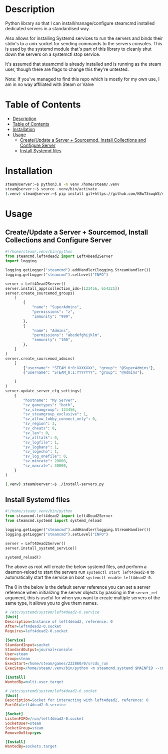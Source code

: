 # Description
Python library so that I can install/manage/configure steamcmd installed dedicated
servers in a standardised way.

Also allows for installing Systemd services to run the servers and binds their
stdin's to a unix socket for sending commands to the servers consoles. This is
used by the systemd module that's part of this library to cleanly shut down the
servers on a systemctl stop service.

It's assumed that steamcmd is already installed and is running as the steam user,
though there are flags to change this they're untested.

Note: If you've managed to find this repo which is mostly for my own use, I am in 
no way affiliated with Steam or Valve

# Table of Contents
- [Description](#description)
- [Table of Contents](#table-of-contents)
- [Installation](#installation)
- [Usage](#usage)
  - [Create/Update a Server + Sourcemod, Install Collections and Configure Server](#createupdate-a-server--sourcemod-install-collections-and-configure-server)
  - [Install Systemd files](#install-systemd-files)

# Installation

```sh
steam@server:~$ python3.8 -m venv /home/steam/.venv
steam@server:~$ source .venv/bin/activate
(.venv) steam@server:~$ pip install git+https://github.com/KBwT3swqW3/steamcmd.git
```

# Usage

## Create/Update a Server + Sourcemod, Install Collections and Configure Server

```py
#!/home/steam/.venv/bin/python
from steamcmd.left4dead2 import Left4Dead2Server
import logging

logging.getLogger("steamcmd").addHandler(logging.StreamHandler())
logging.getLogger("steamcmd").setLevel("INFO")

server = Left4Dead2Server()
server.install_app(collection_ids=[123456, 654321])
server.create_sourcemod_groups(
    [
        {
            "name": "SuperAdmins",
            "permissions": "z",
            "immunity": "999",
        },
        {
            "name": "Admins",
            "permissions": "abcdefghijklm",
            "immunity": "100",
        },
    ]
)
server.create_sourcemod_admins(
    [
        {"username": "STEAM_0:0:XXXXXXX", "group": "@SuperAdmins"},
        {"username": "STEAM_0:1:YYYYYYY", "group": "@Admins"},

    ]
)
server.update_server_cfg_settings(
    {
        "hostname": "My Server",
        "sv_gametypes": "both",
        "sv_steamgroup": 123456,
        "sv_steamgroup_exclusive": 1,
        "sv_allow_lobby_connect_only": 0,
        "sv_region": 3,
        "sv_cheats": 0,
        "sv_lan": 0,
        "sv_alltalk": 0,
        "sv_logfile": 1,
        "sv_logbans": 1,
        "sv_logecho": 1,
        "sv_log_onefile": 0,
        "sv_minrate": 20000,
        "sv_maxrate": 30000,
    }
)
```

```sh
(.venv) steam@server:~$ ./install-servers.py
```

## Install Systemd files

```py
#!/home/steam/.venv/bin/python
from steamcmd.left4dead2 import Left4Dead2Server
from steamcmd.systemd import systemd_reload

logging.getLogger("steamcmd").addHandler(logging.StreamHandler())
logging.getLogger("steamcmd").setLevel("INFO")

server = Left4Dead2Server()
server.install_systemd_service()

systemd_reload()
```

The above as root will create the below systemd files, and perform a daemon-reload
to start the servers run `systemctl start left4dead2-0` to automatically start the
service on boot `systemctl enable left4dead2-0`.

The 0 in the below is the default server reference you can set a server reference
when initializing the server objects by passing in the `server_ref` argument, this
is useful for when you want to create multiple servers of the same type, it allows
you to give them names.


```ini
# /etc/systemd/system/left4dead2-0.service
[Unit]
Description=Instance of left4dead2, reference: 0
After=left4dead2-0.socket
Requires=left4dead2-0.socket

[Service]
StandardInput=socket
StandardOutput=journal+console
User=steam
Group=steam
ExecStart=/home/steam/games/222860/0/srcds_run
ExecStop=/home/steam/.venv/bin/python -m steamcmd.systemd $MAINPID --cmd 'say Server shutting down in 10 seconds' --cmd 'quit' --cmd-delay 10

[Install]
WantedBy=multi-user.target
```

```ini
# /etc/systemd/system/left4dead2-0.socket
[Unit]
Description=Socket for interacting with left4dead2, reference: 0
PartOf=left4dead2-0.service

[Socket]
ListenFIFO=/run/left4dead2-0.socket
SocketUser=steam
SocketGroup=steam
RemoveOnStop=yes

[Install]
WantedBy=sockets.target
```
